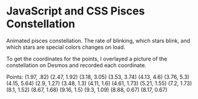 # JavaScript and CSS Pisces Constellation
Animated pisces constellation. The rate of blinking, which stars blink, and which stars are special colors changes on load.

To get the coordinates for the points, I overlayed a picture of the constellation on Desmos and recorded each coordinate. 

Points:
    (1.97, .82)
    (2.47, 1.92)
    (3.18, 3.05)
    (3.53, 3.74)
    (4.13, 4.6)
    (3.76, 5.3)
    (4.15, 5.64)
    (2.9, 1.27)
    (3.48, 1.3)
    (4.11, 1.6)
    (4.61, 1.73)
    (5.21, 1.55)
    (7.2, 1.73)
    (8.1, 1.52)
    (8.67, 1.68)
    (9.16, 1.5)
    (9.3, 1.09)
    (8.88, 0.67)
    (8.17, 0.67)

